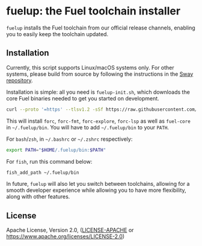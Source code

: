 # fuelup: the Fuel toolchain installer

`fuelup` installs the Fuel toolchain from our official release channels, enabling you to easily keep the toolchain updated.

## Installation

Currently, this script supports Linux/macOS systems only. For other systems, please build from source by following the instructions in the [Sway repository](https://github.com/FuelLabs/sway#building-from-source).

Installation is simple: all you need is `fuelup-init.sh`, which downloads the core Fuel binaries needed to get you started on development.

```sh
curl --proto '=https' --tlsv1.2 -sSf https://raw.githubusercontent.com/FuelLabs/fuelup/master/fuelup-init.sh | sh -s install
```

This will install `forc`, `forc-fmt`, `forc-explore`, `forc-lsp` as well as `fuel-core` in `~/.fuelup/bin`. You will have to add `~/.fuelup/bin` to your `PATH`.

For `bash`/`zsh`, in `~/.bashrc` or `~/.zshrc` respectively:

```sh
export PATH="$HOME/.fuelup/bin:$PATH"
```

For `fish`, run this command below:

```sh
fish_add_path ~/.fuelup/bin
```

In future, `fuelup` will also let you switch between toolchains, allowing for a smooth developer experience while allowing you to have more flexibility, along with other features.

## License

Apache License, Version 2.0, ([LICENSE-APACHE](LICENSE-APACHE) or https://www.apache.org/licenses/LICENSE-2.0)

